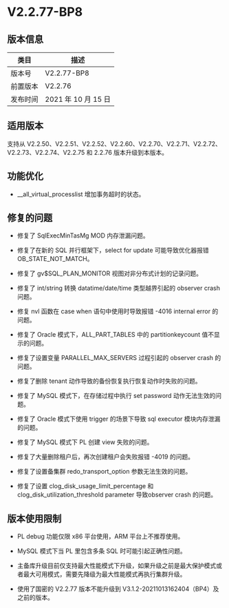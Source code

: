 V2.2.77-BP8 
================================



版本信息 
-------------------------



|  类目  |        描述        |
|------|------------------|
| 版本号  | V2.2.77-BP8      |
| 前置版本 | V2.2.76          |
| 发布时间 | 2021 年 10 月 15 日 |



适用版本 
-------------------------

支持从 V2.2.50、V2.2.51、V2.2.52、V2.2.60、V2.2.70、V2.2.71、V2.2.72、V2.2.73、V2.2.74、V2.2.75 和 2.2.76 版本升级到本版本。

功能优化 
-------------------------

* __all_virtual_processlist 增加事务超时的状态。

  




修复的问题 
--------------------------

* 修复了 SqlExecMinTasMg MOD 内存泄漏问题。

  

* 修复了在新的 SQL 并行框架下，select for update 可能导致优化器报错 OB_STATE_NOT_MATCH。

  

* 修复了 gv$SQL_PLAN_MONITOR 视图对非分布式计划的记录问题。

  

* 修复了 int/string 转换 datatime/date/time 类型越界引起的 observer crash 问题。

  

* 修复 nvl 函数在 case when 语句中使用时导致报错 -4016 internal error 的问题。

  

* 修复了 Oracle 模式下，ALL_PART_TABLES 中的 partitionkeycount 值不显示的问题。

  

* 修复了设置变量 PARALLEL_MAX_SERVERS 过程引起的 observer crash 的问题。

  

* 修复了删除 tenant 动作导致的备份恢复执行恢复动作时失败的问题。

  

* 修复了 MySQL 模式下，在存储过程中执行 set password 动作无法生效的问题。

  

* 修复了 Oracle 模式下使用 trigger 的场景下导致 sql executor 模块内存泄漏的问题。

  

* 修复了 MySQL 模式下 PL 创建 view 失败的问题。

  

* 修复了大量删除租户后，再次创建租户会失败报错 -4019 的问题。

  

* 修复了设置备集群 redo_transport_option 参数无法生效的问题。

  

* 修复了设置 clog_disk_usage_limit_percentage 和 clog_disk_utilization_threshold parameter 导致observer crash 的问题。

  




版本使用限制 
---------------------------

* PL debug 功能仅限 x86 平台使用，ARM 平台上不推荐使用。

  

* MySQL 模式下当 PL 里包含多条 SQL 时可能引起正确性问题。

  

* 主备库升级目前仅支持最大性能模式下升级，如果升级之前是最大保护模式或者最大可用模式，需要先降级为最大性能模式再执行集群升级。

  

* 使用了国密的 V2.2.77 版本不能升级到 V3.1.2-20211013162404（BP4）及之前的版本。

  




